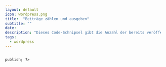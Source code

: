 ```yaml
---
layout: default
icon: wordpress.png
title:  "Beiträge zählen und ausgeben"
subtitle: ""
date: 
description: "Dieses Code-Schnipsel gibt die Anzahl der bereits veröffentlichten WordPress-Beiträge aus."
tags:
  - wordpress
---
```

<pre><code class="lang-php">
<?php echo wp_count_posts()->publish; ?>
</code></pre>